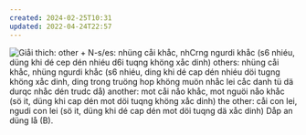 ```yaml
---
created: 2024-02-25T10:31
updated: 2022-04-24T22:57
---
```

![Giåi thich: 
other + N-s/es: nhüng cåi khåc, nhCrng ngurdi khåc (s6 nhiéu, düng khi dé cep dén nhiéu d6i tuqng khöng xåc dinh) others: nhüng cåi khåc, nhüng ngurdi khåc (s6 
nhiéu, ding khi dé cap dén nhiéu döi tugng khöng xåc dinh, ding trong truöng hop khöng muön nhåc lei cåc danh tü dä durqc nhåc dén trudc då) another: mot 
cåi nåo khåc, mot nguöi nåo khåc (sö it, düng khi cap dén mot döi tuqng khöng xåc dinh) the other: cåi con lei, ngudi con lei (sö it, düng khi dé cap dén mot döi 
tuqng dä xåc dinh) Dåp an düng lå (B). ](Exported%20image%2020240225103120-0.png)